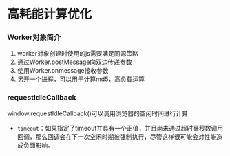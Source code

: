 # 高耗能计算优化

### Worker对象简介

1. worker对象创建时使用的js需要满足同源策略
2. 通过Worker.postMessage向双边传递参数
3. 使用Worker.onmessage接收参数
4. 另开一个进程，可以用于计算md5，高负载运算

### requestIdleCallback

window.requestIdleCallback()可以调用浏览器的空闲时间进行计算

- `timeout`：如果指定了timeout并具有一个正值，并且尚未通过超时毫秒数调用回调，那么回调会在下一次空闲时期被强制执行，尽管这样很可能会对性能造成负面影响。